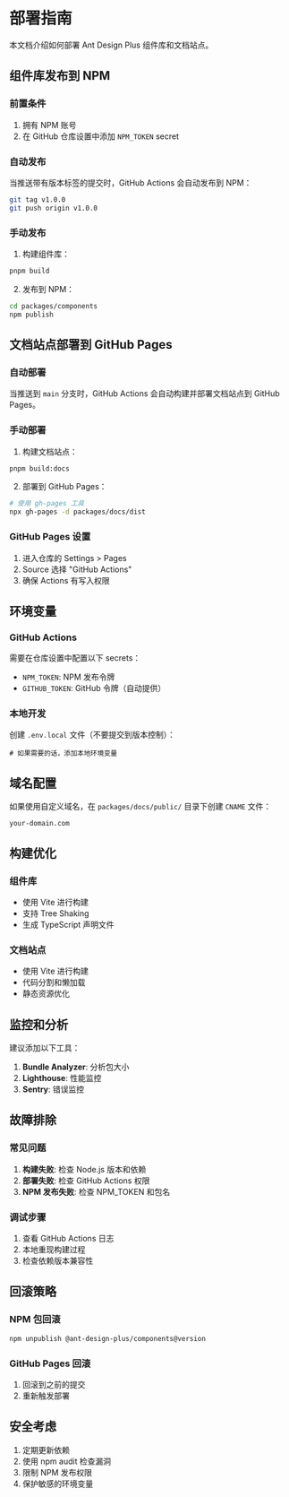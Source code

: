 # 部署指南

本文档介绍如何部署 Ant Design Plus 组件库和文档站点。

## 组件库发布到 NPM

### 前置条件

1. 拥有 NPM 账号
2. 在 GitHub 仓库设置中添加 `NPM_TOKEN` secret

### 自动发布

当推送带有版本标签的提交时，GitHub Actions 会自动发布到 NPM：

```bash
git tag v1.0.0
git push origin v1.0.0
```

### 手动发布

1. 构建组件库：

```bash
pnpm build
```

2. 发布到 NPM：

```bash
cd packages/components
npm publish
```

## 文档站点部署到 GitHub Pages

### 自动部署

当推送到 `main` 分支时，GitHub Actions 会自动构建并部署文档站点到 GitHub Pages。

### 手动部署

1. 构建文档站点：

```bash
pnpm build:docs
```

2. 部署到 GitHub Pages：

```bash
# 使用 gh-pages 工具
npx gh-pages -d packages/docs/dist
```

### GitHub Pages 设置

1. 进入仓库的 Settings > Pages
2. Source 选择 "GitHub Actions"
3. 确保 Actions 有写入权限

## 环境变量

### GitHub Actions

需要在仓库设置中配置以下 secrets：

-   `NPM_TOKEN`: NPM 发布令牌
-   `GITHUB_TOKEN`: GitHub 令牌（自动提供）

### 本地开发

创建 `.env.local` 文件（不要提交到版本控制）：

```env
# 如果需要的话，添加本地环境变量
```

## 域名配置

如果使用自定义域名，在 `packages/docs/public/` 目录下创建 `CNAME` 文件：

```
your-domain.com
```

## 构建优化

### 组件库

-   使用 Vite 进行构建
-   支持 Tree Shaking
-   生成 TypeScript 声明文件

### 文档站点

-   使用 Vite 进行构建
-   代码分割和懒加载
-   静态资源优化

## 监控和分析

建议添加以下工具：

1. **Bundle Analyzer**: 分析包大小
2. **Lighthouse**: 性能监控
3. **Sentry**: 错误监控

## 故障排除

### 常见问题

1. **构建失败**: 检查 Node.js 版本和依赖
2. **部署失败**: 检查 GitHub Actions 权限
3. **NPM 发布失败**: 检查 NPM_TOKEN 和包名

### 调试步骤

1. 查看 GitHub Actions 日志
2. 本地重现构建过程
3. 检查依赖版本兼容性

## 回滚策略

### NPM 包回滚

```bash
npm unpublish @ant-design-plus/components@version
```

### GitHub Pages 回滚

1. 回滚到之前的提交
2. 重新触发部署

## 安全考虑

1. 定期更新依赖
2. 使用 npm audit 检查漏洞
3. 限制 NPM 发布权限
4. 保护敏感的环境变量
